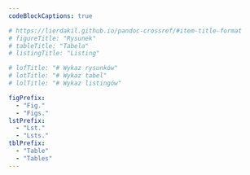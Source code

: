 ```yaml
---
codeBlockCaptions: true

# https://lierdakil.github.io/pandoc-crossref/#item-title-format
# figureTitle: "Rysunek"
# tableTitle: "Tabela"
# listingTitle: "Listing"

# lofTitle: "# Wykaz rysunków"
# lotTitle: "# Wykaz tabel"
# lolTitle: "# Wykaz listingów"

figPrefix:
  - "Fig."
  - "Figs."
lstPrefix:
  - "Lst."
  - "Lsts."
tblPrefix:
  - "Table"
  - "Tables"
---
```

